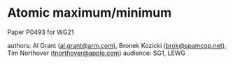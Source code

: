 # Atomic maximum/minimum

Paper P0493 for WG21

authors: Al Grant (al.grant@arm.com), Bronek Kozicki (brok@spamcop.net), Tim Northover (tnorthover@apple.com)
audience: SG1, LEWG
